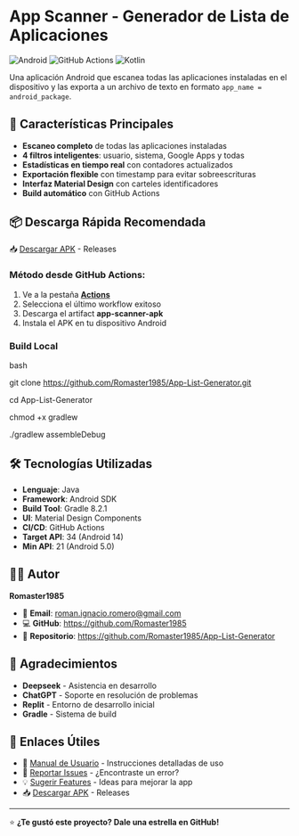 # App Scanner - Generador de Lista de Aplicaciones

![Android](https://img.shields.io/badge/Android-21%2B-brightgreen?logo=android)
![GitHub Actions](https://img.shields.io/badge/GitHub_Actions-Build_APK-blue?logo=githubactions)
![Kotlin](https://img.shields.io/badge/Kotlin-Gradle_8.2.1-purple?logo=kotlin)

Una aplicación Android que escanea todas las aplicaciones instaladas en el dispositivo y las exporta a un archivo de texto en formato `app_name = android_package`.

## 🚀 Características Principales

- **Escaneo completo** de todas las aplicaciones instaladas
- **4 filtros inteligentes**: usuario, sistema, Google Apps y todas
- **Estadísticas en tiempo real** con contadores actualizados
- **Exportación flexible** con timestamp para evitar sobreescrituras
- **Interfaz Material Design** con carteles identificadores
- **Build automático** con GitHub Actions

## 📦 Descarga Rápida Recomendada
📥 [Descargar APK](https://github.com/Romaster1985/App-List-Generator/releases) - Releases
### Método desde GitHub Actions:
1. Ve a la pestaña [**Actions**](https://github.com/Romaster1985/App-List-Generator/actions)
2. Selecciona el último workflow exitoso
3. Descarga el artifact **app-scanner-apk**
4. Instala el APK en tu dispositivo Android

### Build Local

bash

git clone https://github.com/Romaster1985/App-List-Generator.git

cd App-List-Generator

chmod +x gradlew

./gradlew assembleDebug

## 🛠️ Tecnologías Utilizadas

- **Lenguaje**: Java
- **Framework**: Android SDK
- **Build Tool**: Gradle 8.2.1
- **UI**: Material Design Components
- **CI/CD**: GitHub Actions
- **Target API**: 34 (Android 14)
- **Min API**: 21 (Android 5.0)

## 👨‍💻 Autor

**Romaster1985**

- 📧 **Email**: roman.ignacio.romero@gmail.com
- 💻 **GitHub**: https://github.com/Romaster1985
- 🔗 **Repositorio**: https://github.com/Romaster1985/App-List-Generator

## 🙏 Agradecimientos

- **Deepseek** - Asistencia en desarrollo
- **ChatGPT** - Soporte en resolución de problemas
- **Replit** - Entorno de desarrollo inicial
- **Gradle** - Sistema de build

## 🔗 Enlaces Útiles

- 📖 [Manual de Usuario](User_Manual.md) - Instrucciones detalladas de uso
- 🐛 [Reportar Issues](https://github.com/Romaster1985/App-List-Generator/issues) - ¿Encontraste un error?
- 💡 [Sugerir Features](https://github.com/Romaster1985/App-List-Generator/issues) - Ideas para mejorar la app
- 📥 [Descargar APK](https://github.com/Romaster1985/App-List-Generator/releases) - Releases

---

⭐ **¿Te gustó este proyecto? Dale una estrella en GitHub!**
